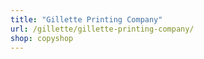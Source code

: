 ```yaml
---
title: "Gillette Printing Company"
url: /gillette/gillette-printing-company/
shop: copyshop
---
```

